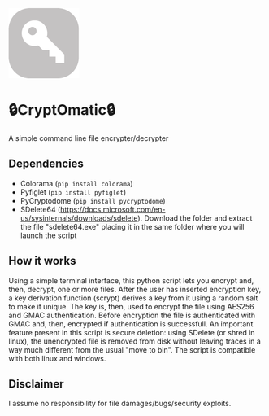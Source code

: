 ![Logo](https://github.com/leobel96/CryptOmatic/blob/master/icon.png)

# 🔒CryptOmatic🔒
A simple command line file encrypter/decrypter

## Dependencies
- Colorama (`pip install colorama`)
- Pyfiglet (`pip install pyfiglet`)
- PyCryptodome (`pip install pycryptodome`)
- SDelete64 (https://docs.microsoft.com/en-us/sysinternals/downloads/sdelete). Download the folder and extract the file "sdelete64.exe" placing it in the same folder where you will launch the script

## How it works
Using a simple terminal interface, this python script lets you encrypt and, then, decrypt, one or more files. After the user has inserted encryption key, a key derivation function (scrypt) derives a key from it using a random salt to make it unique. The key is, then, used to encrypt the file using AES256 and GMAC authentication. Before encryption the file is authenticated with GMAC and, then, encrypted if authentication is successfull.
An important feature present in this script is secure deletion: using SDelete (or shred in linux), the unencrypted file is removed from disk without leaving traces in a way much different from the usual "move to bin".
The script is compatible with both linux and windows.

## Disclaimer
I assume no responsibility for file damages/bugs/security exploits.
